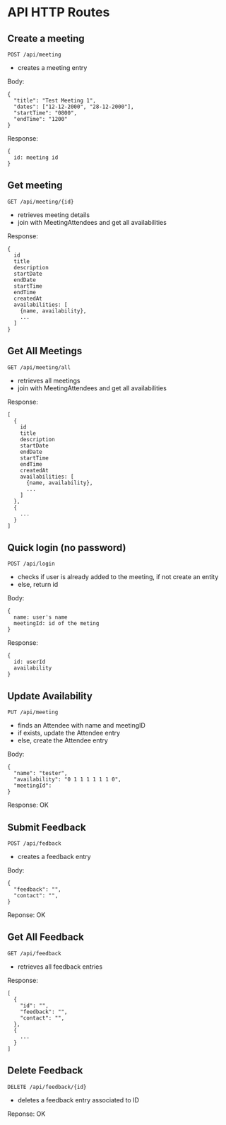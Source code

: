 # API HTTP Routes

## Create a meeting

`POST /api/meeting`

- creates a meeting entry

Body:

```
{
  "title": "Test Meeting 1",
  "dates": ["12-12-2000", "28-12-2000"],
  "startTime": "0800",
  "endTime": "1200"
}
```

Response:

```
{
  id: meeting id
}
```

## Get meeting

`GET /api/meeting/{id}`

- retrieves meeting details
- join with MeetingAttendees and get all availabilities

Response:

```
{
  id
  title
  description
  startDate
  endDate
  startTime
  endTime
  createdAt
  availabilities: [
    {name, availability},
    ...
  ]
}
```

## Get All Meetings

`GET /api/meeting/all`

- retrieves all meetings
- join with MeetingAttendees and get all availabilities

Response:

```
[
  {
    id
    title
    description
    startDate
    endDate
    startTime
    endTime
    createdAt
    availabilities: [
      {name, availability},
      ...
    ]
  },
  {
    ...
  }
]
```

## Quick login (no password)

`POST /api/login`

- checks if user is already added to the meeting, if not create an entity
- else, return id

Body:

```
{
  name: user's name
  meetingId: id of the meting
}
```

Response:

```
{
  id: userId
  availability
}
```

## Update Availability

`PUT /api/meeting`

- finds an Attendee with name and meetingID
- if exists, update the Attendee entry
- else, create the Attendee entry

Body:

```
{
  "name": "tester",
  "availability": "0 1 1 1 1 1 1 0",
  "meetingId":
}
```

Response: OK

## Submit Feedback

`POST /api/fedback`

- creates a feedback entry

Body:

```
{
  "feedback": "",
  "contact": "",
}
```

Reponse: OK

## Get All Feedback

`GET /api/feedback`

- retrieves all feedback entries

Response:

```
[
  {
    "id": "",
    "feedback": "",
    "contact": "",
  },
  {
    ...
  }
]
```

## Delete Feedback

`DELETE /api/feedback/{id}`

- deletes a feedback entry associated to ID

Reponse: OK
